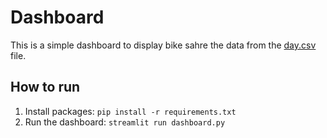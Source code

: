 # Dashboard

This is a simple dashboard to display bike sahre the data from the [day.csv](../dataset/day.csv) file.

## How to run

1. Install packages: `pip install -r requirements.txt`
2. Run the dashboard: `streamlit run dashboard.py`
